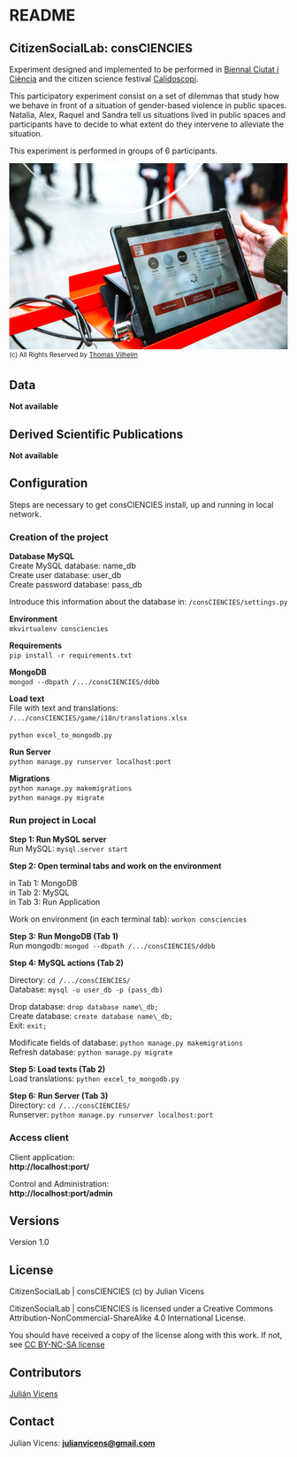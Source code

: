 # README #

## CitizenSocialLab: consCIENCIES ##

Experiment designed and implemented to be performed in [Biennal Ciutat i Ciència](https://www.biennalciutaticiencia.barcelona/en/awareness-market-place) and the citizen science festival [Calidoscopi](https://ajuntament.barcelona.cat/santandreu/es/conozca-el-distrito/calidoscopi-cultural/noticias/consciencies-a-la-placa-et-necessita-pel-seu-experiment_799233).

This participatory experiment consist on a set of dilemmas that study how we behave in front of a situation of gender-based violence in public spaces. Natalia, Alex, Raquel and Sandra tell us situations lived in public spaces and participants have to decide to what extent do they intervene to alleviate the situation.

This experiment is performed in groups of 6 participants. 

![](https://github.com/CitizenSocialLab/consCIENCIES/blob/master/images/biennal/32138117457_1e04bd7c69_o.jpg)
<sup>(c) All Rights Reserved by [Thomas Vilhelm](https://www.flickr.com/photos/145179901@N03/albums/72157706776533884/with/32138117917/)</sup>

## Data ##
**Not available**  

## Derived Scientific Publications ##
**Not available**  

## Configuration ##
Steps are necessary to get consCIENCIES install, up and running in local network.

### Creation of the project ###

__Database MySQL__  
Create MySQL database: name\_db  
Create user database: user\_db  
Create password database: pass\_db

Introduce this information about the database in: `/consCIENCIES/settings.py`

__Environment__   
```mkvirtualenv consciencies ```  

__Requirements__  
```pip install -r requirements.txt```

__MongoDB__  
```mongod --dbpath /.../consCIENCIES/ddbb```

__Load text__   
File with text and translations:  `/.../consCIENCIES/game/i18n/translations.xlsx`  
   
```python excel_to_mongodb.py```

__Run Server__  
```python manage.py runserver localhost:port```

__Migrations__  
```python manage.py makemigrations```  
```python manage.py migrate```  

### Run project in Local ###

__Step 1: Run MySQL server__  
Run MySQL: `mysql.server start`

__Step 2: Open terminal tabs and work on the environment__  

in Tab 1: MongoDB  
in Tab 2: MySQL  
in Tab 3: Run Application  

Work on environment (in each terminal tab): `workon consciencies`

__Step 3: Run MongoDB (Tab 1)__  
Run mongodb: `mongod --dbpath /.../consCIENCIES/ddbb`

__Step 4: MySQL actions (Tab 2)__

Directory: `cd /.../consCIENCIES/`   
Database: `mysql -u user_db -p (pass_db)`

Drop database: `drop database name\_db;`  
Create database: `create database name\_db;`  
Exit: `exit;`

Modificate fields of database: `python manage.py makemigrations`  
Refresh database:
`python manage.py migrate` 

__Step 5: Load texts (Tab 2)__    
Load translations: `python excel_to_mongodb.py`

__Step 6: Run Server (Tab 3)__  
Directory: `cd /.../consCIENCIES/ `   
Runserver: `python manage.py runserver localhost:port`

### Access client ###
Client application:  
**http://localhost:port/**  
 
Control and Administration:  
**http://localhost:port/admin**
## Versions ##
Version 1.0

## License ##
CitizenSocialLab | consCIENCIES (c) by Julian Vicens

CitizenSocialLab | consCIENCIES is licensed under a
Creative Commons Attribution-NonCommercial-ShareAlike 4.0 International License.

You should have received a copy of the license along with this work. If not, see [CC BY-NC-SA license](https://creativecommons.org/licenses/by-nc-sa/4.0/)

## Contributors ##

[Julián Vicens](https://github.com/jvicens)

## Contact ##

Julian Vicens: **julianvicens@gmail.com**
